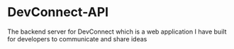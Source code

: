 # DevConnect-API
The backend server for DevConnect which is a web application I have built for developers to communicate and share ideas
